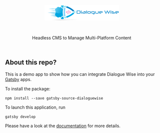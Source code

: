 <p align="center">
<a href="https://dialoguewise.com" target="_blank"><img src="https://github.com/dialoguewise/dialoguewise-demo/blob/master/screenshots/logo.PNG?raw=true"></a>
</p>  
<br/>
<p align="center">
Headless CMS to Manage Multi-Platform Content
</p>  
<br/>

## About this repo?

This is a demo app to show how you can integrate Dialogue Wise into your [Gatsby](https://www.gatsbyjs.org/) apps.

To install the package: 

```
npm install --save gatsby-source-dialoguewise
```

To launch this application, run
```
gatsby develop
```

Please have a look at the [documentation](https://docs.dialoguewise.com/) for more details.